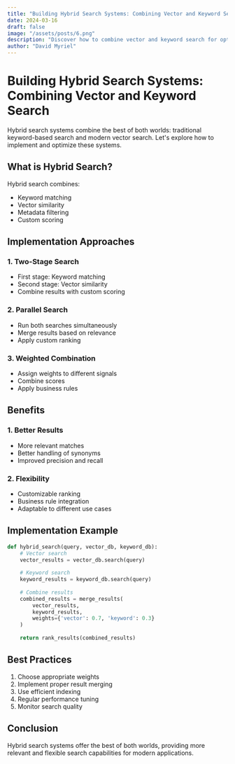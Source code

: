```yaml
---
title: "Building Hybrid Search Systems: Combining Vector and Keyword Search"
date: 2024-03-16
draft: false
image: "/assets/posts/6.png"
description: "Discover how to combine vector and keyword search for optimal results, with practical examples and implementation strategies for hybrid search systems."
author: "David Myriel"
---
```


# Building Hybrid Search Systems: Combining Vector and Keyword Search

Hybrid search systems combine the best of both worlds: traditional keyword-based search and modern vector search. Let's explore how to implement and optimize these systems.

## What is Hybrid Search?

Hybrid search combines:
- Keyword matching
- Vector similarity
- Metadata filtering
- Custom scoring

## Implementation Approaches

### 1. Two-Stage Search
- First stage: Keyword matching
- Second stage: Vector similarity
- Combine results with custom scoring

### 2. Parallel Search
- Run both searches simultaneously
- Merge results based on relevance
- Apply custom ranking

### 3. Weighted Combination
- Assign weights to different signals
- Combine scores
- Apply business rules

## Benefits

### 1. Better Results
- More relevant matches
- Better handling of synonyms
- Improved precision and recall

### 2. Flexibility
- Customizable ranking
- Business rule integration
- Adaptable to different use cases

## Implementation Example

```python
def hybrid_search(query, vector_db, keyword_db):
    # Vector search
    vector_results = vector_db.search(query)
    
    # Keyword search
    keyword_results = keyword_db.search(query)
    
    # Combine results
    combined_results = merge_results(
        vector_results,
        keyword_results,
        weights={'vector': 0.7, 'keyword': 0.3}
    )
    
    return rank_results(combined_results)
```

## Best Practices

1. Choose appropriate weights
2. Implement proper result merging
3. Use efficient indexing
4. Regular performance tuning
5. Monitor search quality

## Conclusion

Hybrid search systems offer the best of both worlds, providing more relevant and flexible search capabilities for modern applications. 